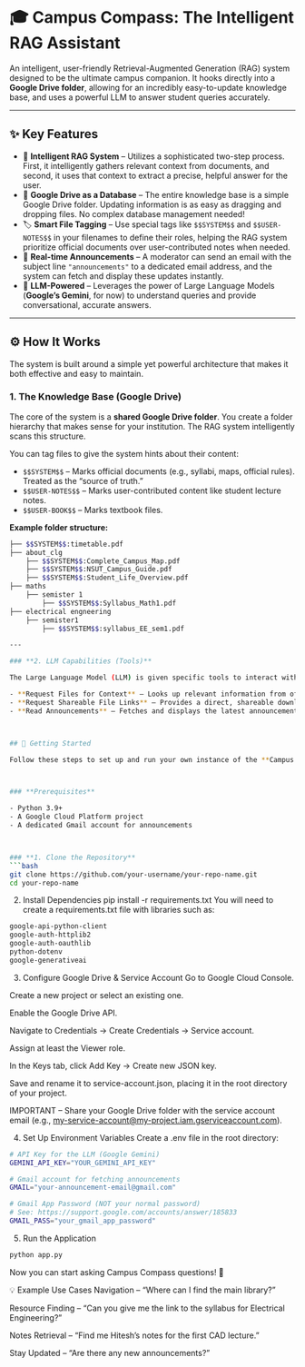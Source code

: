 # 🎓 Campus Compass: The Intelligent RAG Assistant

An intelligent, user-friendly Retrieval-Augmented Generation (RAG) system designed to be the ultimate campus companion. It hooks directly into a **Google Drive folder**, allowing for an incredibly easy-to-update knowledge base, and uses a powerful LLM to answer student queries accurately.

---

## ✨ Key Features

- 🧠 **Intelligent RAG System** – Utilizes a sophisticated two-step process. First, it intelligently gathers relevant context from documents, and second, it uses that context to extract a precise, helpful answer for the user.  
- 📂 **Google Drive as a Database** – The entire knowledge base is a simple Google Drive folder. Updating information is as easy as dragging and dropping files. No complex database management needed!  
- 🏷️ **Smart File Tagging** – Use special tags like `$$SYSTEM$$` and `$$USER-NOTES$$` in your filenames to define their roles, helping the RAG system prioritize official documents over user-contributed notes when needed.  
- 📢 **Real-time Announcements** – A moderator can send an email with the subject line `"announcements"` to a dedicated email address, and the system can fetch and display these updates instantly.  
- 🤖 **LLM-Powered** – Leverages the power of Large Language Models (**Google’s Gemini**, for now) to understand queries and provide conversational, accurate answers.  

---

## ⚙️ How It Works

The system is built around a simple yet powerful architecture that makes it both effective and easy to maintain.

### **1. The Knowledge Base (Google Drive)**

The core of the system is a **shared Google Drive folder**. You create a folder hierarchy that makes sense for your institution. The RAG system intelligently scans this structure.

You can tag files to give the system hints about their content:

- `$$SYSTEM$$` – Marks official documents (e.g., syllabi, maps, official rules). Treated as the “source of truth.”  
- `$$USER-NOTES$$` – Marks user-contributed content like student lecture notes.  
- `$$USER-BOOK$$` – Marks textbook files.  

**Example folder structure:**
```bash
├── $$SYSTEM$$:timetable.pdf
├── about_clg
    ├── $$SYSTEM$$:Complete_Campus_Map.pdf
    ├── $$SYSTEM$$:NSUT_Campus_Guide.pdf
    ├── $$SYSTEM$$:Student_Life_Overview.pdf
├── maths
    ├── semister 1
        ├── $$SYSTEM$$:Syllabus_Math1.pdf
├── electrical engneering
    ├── semister1
        ├── $$SYSTEM$$:syllabus_EE_sem1.pdf

---

### **2. LLM Capabilities (Tools)**

The Large Language Model (LLM) is given specific tools to interact with the knowledge base:

- **Request Files for Context** – Looks up relevant information from official university documents on topics like navigation, academics, and campus life.  
- **Request Shareable File Links** – Provides a direct, shareable download link for a specific document, notes, or syllabus.  
- **Read Announcements** – Fetches and displays the latest announcements from the dedicated email channel.  



## 🚀 Getting Started

Follow these steps to set up and run your own instance of the **Campus Compass Assistant**.



### **Prerequisites**

- Python 3.9+  
- A Google Cloud Platform project  
- A dedicated Gmail account for announcements  



### **1. Clone the Repository**
```bash
git clone https://github.com/your-username/your-repo-name.git
cd your-repo-name
```
2. Install Dependencies
pip install -r requirements.txt
You will need to create a requirements.txt file with libraries such as:
```bash
google-api-python-client
google-auth-httplib2
google-auth-oauthlib
python-dotenv
google-generativeai
```

3. Configure Google Drive & Service Account
Go to Google Cloud Console.

Create a new project or select an existing one.

Enable the Google Drive API.

Navigate to Credentials → Create Credentials → Service account.

Assign at least the Viewer role.

In the Keys tab, click Add Key → Create new JSON key.

Save and rename it to service-account.json, placing it in the root directory of your project.

IMPORTANT – Share your Google Drive folder with the service account email (e.g., my-service-account@my-project.iam.gserviceaccount.com).

4. Set Up Environment Variables
Create a .env file in the root directory:
```bash
# API Key for the LLM (Google Gemini)
GEMINI_API_KEY="YOUR_GEMINI_API_KEY"

# Gmail account for fetching announcements
GMAIL="your-announcement-email@gmail.com"

# Gmail App Password (NOT your normal password)
# See: https://support.google.com/accounts/answer/185833
GMAIL_PASS="your_gmail_app_password"
```
5. Run the Application
```bash
python app.py
```
Now you can start asking Campus Compass questions! 🎉

💡 Example Use Cases
Navigation – “Where can I find the main library?”

Resource Finding – “Can you give me the link to the syllabus for Electrical Engineering?”

Notes Retrieval – “Find me Hitesh’s notes for the first CAD lecture.”

Stay Updated – “Are there any new announcements?”


